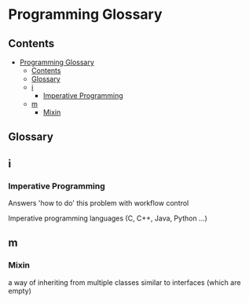 # Programming Glossary

## Contents

- [Programming Glossary](#programming-glossary)
  - [Contents](#contents)
  - [Glossary](#glossary)
  - [i](#i)
    - [Imperative Programming](#imperative-programming)
  - [m](#m)
    - [Mixin](#mixin)


## Glossary

## i

### Imperative Programming

Answers 'how to do' this problem with workflow control 

Imperative programming languages (C, C++, Java, Python …)


## m 

### Mixin

a way of inheriting from multiple classes similar to interfaces (which are empty) 

